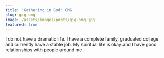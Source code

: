 ```yaml
---
title: 'Gathering in God: OMG'
slug: gig-omg
image: /assets/images/posts/gig-omg.jpg
featured: true
---
```

I do not have a dramatic life.
I have a complete family, graduated college and currently have a stable job. My spiritual life is okay and I have good relationships with people around me.
